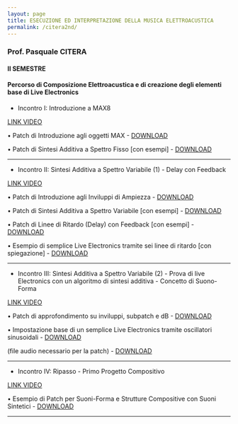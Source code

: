 ```yaml
---
layout: page
title: ESECUZIONE ED INTERPRETAZIONE DELLA MUSICA ELETTROACUSTICA
permalink: /citera2nd/
---
```


### Prof. Pasquale CITERA
#### II SEMESTRE

#### Percorso di Composizione Elettroacustica e di creazione degli elementi base di Live Electronics


- Incontro I: Introduzione a MAX8

<a href="https://youtu.be/NYywavqffFI" target="_blank">LINK VIDEO</a>


• Patch di Introduzione agli oggetti MAX -
<a href="https://www.dropbox.com/s/ievrzvp8o7gfdi2/01a_Introduzione.maxhelp?dl=0" target="_blank">DOWNLOAD</a>


• Patch di Sintesi Additiva a Spettro Fisso [con esempi] -
<a href="https://www.dropbox.com/s/o22zegr87br9x41/01b_AdditivaSpettroFisso.maxpat?dl=0" target="_blank">DOWNLOAD</a>


---

- Incontro II: Sintesi Additiva a Spettro Variabile (1) - Delay con Feedback

<a href="https://youtu.be/Oh4VxEO6YX4" target="_blank">LINK VIDEO</a>

• Patch di Introduzione agli Inviluppi di Ampiezza -
<a href="https://www.dropbox.com/s/litlejwe3dd3cwf/02a_InviluppoDAmpiezza.maxhelp?dl=0" target="_blank">DOWNLOAD</a>

• Patch di Sintesi Additiva a Spettro Variabile [con esempi] -
<a href="https://www.dropbox.com/s/0nasxfozlog9o4d/02b_SintesiAdditivaSpettroVariabile.maxpat?dl=0" target="_blank">DOWNLOAD</a>

• Patch di Linee di Ritardo (Delay) con Feedback [con esempi] -
<a href="https://www.dropbox.com/s/l3bojtiree0tbok/02c_DelayFeedback.maxpat?dl=0" target="_blank">DOWNLOAD</a>

• Esempio di semplice Live Electronics tramite sei linee di ritardo [con spiegazione] -
<a href="https://www.dropbox.com/s/gjfednvw4qgn1l6/02d_EsempioPatchDelay.maxpat?dl=0" target="_blank">DOWNLOAD</a>


---


- Incontro III: Sintesi Additiva a Spettro Variabile (2) - Prova di live Electronics con un algoritmo di sintesi additiva - Concetto di Suono-Forma


<a href="https://youtu.be/CF8NBdhVpuI" target="_blank">LINK VIDEO</a>

• Patch di approfondimento su inviluppi, subpatch e dB -  <a href="https://www.dropbox.com/s/t99hutabrgnojch/03a_ApprofondimentoInviluppi_dB_subpatch.maxhelp?dl=0" target="_blank">DOWNLOAD</a>


• Impostazione base di un semplice Live Electronics tramite oscillatori sinusoidali -  <a href="https://www.dropbox.com/s/zycspk2r85rdbl1/03b_EsempioDiLiveElectronicsStrumento-StrumentoSintetico.maxhelp?dl=0" target="_blank">DOWNLOAD</a>

(file audio necessario per la patch) - <a href="https://www.dropbox.com/s/bcktgv11cxhk3at/piano.mp3?dl=0" target="_blank">DOWNLOAD</a>


---

- Incontro IV: Ripasso - Primo Progetto Compositivo


<a href="https://www.youtube.com/watch?v=96T0VR-HjV0" target="_blank">LINK VIDEO</a>


• Esempio di Patch per Suoni-Forma e Strutture Compositive con Suoni Sintetici -  <a href="https://www.dropbox.com/s/e0xl8oeupu29tka/04_EsempiodiPatchperSuoniForma.maxpat?dl=0" target="_blank">DOWNLOAD</a>



---
